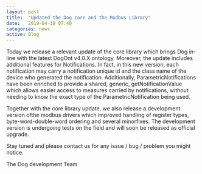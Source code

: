 ```yaml
---
layout: post
title:  "Updated the Dog core and the Modbus Library"
date:   2019-04-19 07:40
categories: news
active: Blog
---
```

Today we release a relevant update of the core library which brings Dog in-line with the latest DogOnt v4.0.X ontology. Moreover, the update includes additional features for Notifications. In fact, in this new version, each notification may carry a notification unique id and the class name of the device who generated the notification. Additionally, ParametricNotifications have been enriched to provide a shared, generic, getNotificationValue which allows easier access to measures carried by notifications, without needing to know the exact type of the ParametricNotification being used.

Together with the core library update, we also release a development version ofthe modbus drivers which improved handling of register types, byte-word-double-word ordering and several minorfixes. The development version is undergoing tests on the field and will soon be released as official upgrade.

Stay tuned and please contact us for any issue / bug / problem you might notice. 

The Dog development Team
